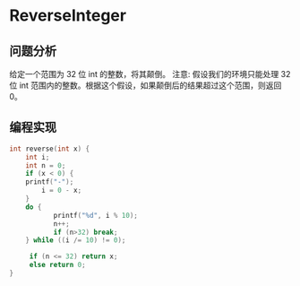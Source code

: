 
# ReverseInteger

## 问题分析
给定一个范围为 32 位 int 的整数，将其颠倒。
注意:
假设我们的环境只能处理 32 位 int 范围内的整数。根据这个假设，如果颠倒后的结果超过这个范围，则返回 0。

## 编程实现
``` C
int reverse(int x) {
    int i;
    int n = 0;
    if (x < 0) {
	printf("-");
        i = 0 - x;
	}
	do {
           printf("%d", i % 10);
           n++;
           if (n>32) break;
	} while ((i /= 10) != 0);

     if (n <= 32) return x;
     else return 0;
}
```

